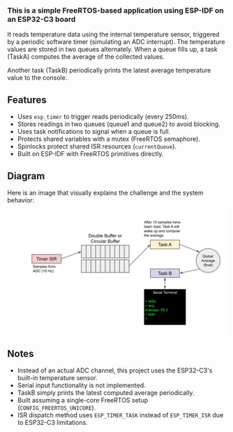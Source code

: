 ### This is a simple FreeRTOS-based application using ESP-IDF on an ESP32-C3 board

It reads temperature data using the internal temperature sensor, triggered by a periodic software timer (simulating an ADC interrupt). The temperature values are stored in two queues alternately. When a queue fills up, a task (TaskA) computes the average of the collected values.

Another task (TaskB) periodically prints the latest average temperature value to the console.

## Features
- Uses `esp_timer` to trigger reads periodically (every 250ms).
- Stores readings in two queues (queue1 and queue2) to avoid blocking.
- Uses task notifications to signal when a queue is full.
- Protects shared variables with a mutex (FreeRTOS semaphore).
- Spinlocks protect shared ISR resources (`currentQueue`).
- Built on ESP-IDF with FreeRTOS primitives directly.

## Diagram

Here is an image that visually explains the challenge and the system behavior:

![RTOS Timer Interrupt Challenge](img/diagram.jfif)

## Notes
- Instead of an actual ADC channel, this project uses the ESP32-C3's built-in temperature sensor.
- Serial input functionality is not implemented.
- TaskB simply prints the latest computed average periodically.
- Built assuming a single-core FreeRTOS setup (`CONFIG_FREERTOS_UNICORE`).
- ISR dispatch method uses `ESP_TIMER_TASK` instead of `ESP_TIMER_ISR` due to ESP32-C3 limitations.
